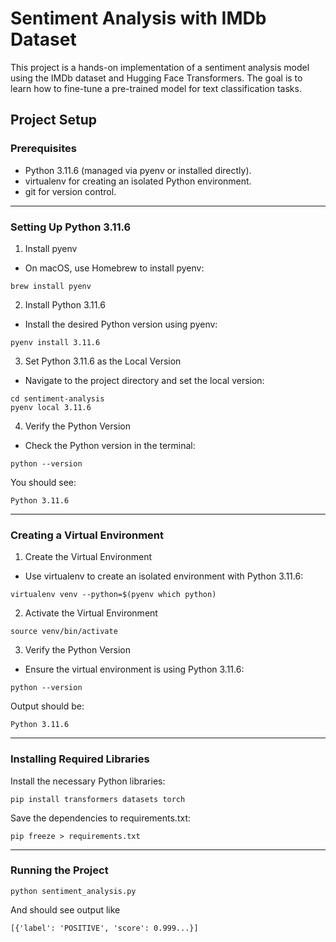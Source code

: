 # Sentiment Analysis with IMDb Dataset

This project is a hands-on implementation of a sentiment analysis model using the IMDb dataset and Hugging Face Transformers. The goal is to learn how to fine-tune a pre-trained model for text classification tasks.

## Project Setup

### Prerequisites

- Python 3.11.6 (managed via pyenv or installed directly).
- virtualenv for creating an isolated Python environment.
- git for version control.

---

### Setting Up Python 3.11.6

1. Install pyenv
- On macOS, use Homebrew to install pyenv:

```
brew install pyenv
```

2. Install Python 3.11.6
- Install the desired Python version using pyenv:

```
pyenv install 3.11.6
```

3. Set Python 3.11.6 as the Local Version
 - Navigate to the project directory and set the local version:

```
cd sentiment-analysis
pyenv local 3.11.6
```

4. Verify the Python Version
- Check the Python version in the terminal:

```
python --version
```

You should see:

```
Python 3.11.6
```

---

### Creating a Virtual Environment

1. Create the Virtual Environment
- Use virtualenv to create an isolated environment with Python 3.11.6:

```
virtualenv venv --python=$(pyenv which python)
```

2. Activate the Virtual Environment

```
source venv/bin/activate
```

3. Verify the Python Version
- Ensure the virtual environment is using Python 3.11.6:

```
python --version
```

Output should be:

```
Python 3.11.6
```

---

### Installing Required Libraries

Install the necessary Python libraries:

```
pip install transformers datasets torch
```

Save the dependencies to requirements.txt:

```
pip freeze > requirements.txt
```

---

### Running the Project

```
python sentiment_analysis.py
```

And should see output like

```
[{'label': 'POSITIVE', 'score': 0.999...}]
```